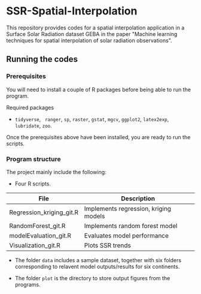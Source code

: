 # SSR-Spatial-Interpolation
This repository provides codes for a spatial interpolation application in a Surface Solar Radiation dataset GEBA in the paper "Machine learning techniques for spatial interpolation of solar radiation observations".

## Running the codes

### Prerequisites

You will need to install a couple of R packages before being able to run the program.

Required packages

* `tidyverse`, ` ranger`, `sp`, `raster`, `gstat`, `mgcv`, `ggplot2`, `latex2exp`, `lubridate`, `zoo`. 

Once the prerequisites above have been installed, you are ready to run the scripts.

### Program structure

The project mainly include the following:

* Four R scripts.


| File                     | Description                           |
| ------------------------ | ------------------------------------- |
| Regression_kriging_git.R | Implements regression, kriging models |
| RandomForest_git.R       | Implements random forest model        |
| modelEvaluation_git.R    | Evaluates model performance           |
| Visualization_git.R      | Plots SSR trends                      |

* The folder `data` includes a sample dataset, together with six folders corresponding to relavent model outputs/results for six continents.

* The folder `plot` is the directory to store output figures from the programs.




